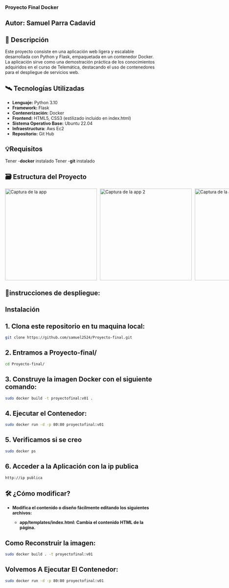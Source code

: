 ### Proyecto Final Docker
## Autor: Samuel Parra Cadavid
## 📌 Descripción

Este proyecto consiste en una aplicación web ligera y escalable desarrollada con Python y Flask, empaquetada en un contenedor Docker. La aplicación sirve como una demostración práctica de los conocimientos adquiridos en el curso de Telemática, destacando el uso de contenedores para el despliegue de servicios web.
## 🛰️ Tecnologías Utilizadas

- **Lenguaje:** Python 3.10
- **Framework:** Flask
- **Contenerización:** Docker
- **Frontend:** HTML5, CSS3 (estilizado incluido en index.html)
- **Sistema Operativo Base:** Ubuntu 22.04
- **Infraestructura:** Aws Ec2
- **Repositorio:** Git Hub

## 💡Requisitos

Tener -**docker** instalado
Tener -**git**  instalado

## 🗃️ Estructura del Proyecto
<div style="display: flex; gap: 10px;">
    <img src="https://i.imgur.com/Gu0Wiyj.png" alt="Captura de la app" width="300"/>
    <img src="https://i.imgur.com/liisb4c.png" alt="Captura de la app 2" width="300"/>
    <img src="https://i.imgur.com/j72Zbx2.png" alt="Captura de la app 3" width="300"/>
</div>


## 🔧instrucciones de despliegue:
## Instalación

## 1. Clona este repositorio en tu maquina local:
```bash
git clone https://github.com/samuel2524/Proyecto-final.git
```

## 2. Entramos a Proyecto-final/
```bash
cd Proyecto-final/
```

## 3. Construye la imagen Docker con el siguiente comando:
```bash
sudo docker build -t proyectofinal:v01 .

```

## 4. Ejecutar el Contenedor:

```bash
sudo docker run -d -p 80:80 proyectofinal:v01
```

## 5. Verificamos si se creo

```bash
sudo docker ps
```
## 6. Acceder a la Aplicación con la ip publica

```bash
http://ip publica
```

## 🛠️ ¿Cómo modificar?

- **Modifica el contenido o diseño fácilmente editando los siguientes archivos:**

    - **app/templates/index.html: Cambia el contenido HTML de la página.**


## Como Reconstruir la imagen:

```bash
sudo docker build . -t proyectofinal:v01
```

## Volvemos A Ejecutar El Contenedor:

```bash
sudo docker run -d -p 80:80 proyectofinal:v01
```
